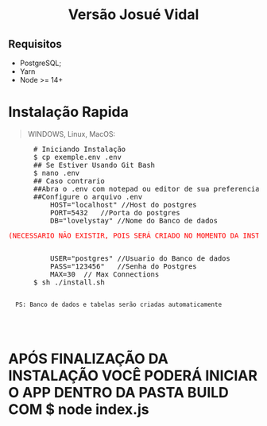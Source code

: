 <p align="center">
    <h1 align="center">Versão Josué Vidal</h1>
</p>

## Requisitos 
* PostgreSQL;
* Yarn
* Node >= 14+


# Instalação Rapida
<blockquote>
  <p>WINDOWS, Linux, MacOS:</p>
</blockquote>
 <div class="highlight highlight-source-shell">
    <pre>
      # Iniciando Instalação
      $ cp exemple.env .env
      ## Se Estiver Usando Git Bash
      $ nano .env
      ## Caso contrario
      ##Abra o .env com notepad ou editor de sua preferencia
      ##Configure o arquivo .env
          HOST="localhost" //Host do postgres
          PORT=5432   //Porta do postgres
          DB="lovelystay" //Nome do Banco de dados <p style="color:red;">(NECESSARIO NÃO EXISTIR, POIS SERÁ CRIADO NO MOMENTO DA INSTALAÇÃO)</p>
          USER="postgres" //Usuario do Banco de dados
          PASS="123456"   //Senha do Postgres 
          MAX=30  // Max Connections
      $ sh ./install.sh
      
      PS: Banco de dados e tabelas serão criadas automaticamente
   </pre>
  </div>

 
  
 
 # APÓS FINALIZAÇÃO DA INSTALAÇÃO VOCÊ PODERÁ INICIAR O APP DENTRO DA PASTA BUILD COM $ node index.js

